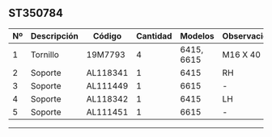 ## ST350784

| Nº | Descripción | Código | Cantidad | Modelos | Observaciones |
|---|---|---|---|---|---|
| 1 | Tornillo | 19M7793 | 4 | 6415, 6615 | M16 X 40 |
| 2 | Soporte | AL118341 | 1 | 6415 | RH |
| 3 | Soporte | AL111449 | 1 | 6615 | - |
| 4 | Soporte | AL118342 | 1 | 6415 | LH |
| 5 | Soporte | AL111451 | 1 | 6615 | - |

---

